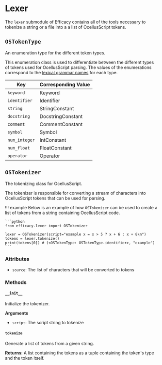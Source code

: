 # Lexer

The `lexer` submodule of Efficacy contains all of the tools necessary to tokenize a string or a file into a a list of OcellusScript tokens.
## `OSTokenType`

An enumeration type for the different token types.

This enumeration class is used to differentiate between the different types of tokens used for OcellusScript parsing. The values of the enumerations correspond to the [lexical grammar names](../../language/11-spec.md#lexical-elements) for each type.

| Key | Corresponding Value |
| --- | ------------------- |
| `keyword` | Keyword |
| `identifier` | Identifier |
| `string` | StringConstant |
| `docstring` | DocstringConstant |
| `comment` | CommentConstant |
| `symbol` | Symbol |
| `num_integer` | IntConstant |
| `num_float` | FloatConstant |
| `operator` | Operator |

## `OSTokenizer`
The tokenizing class for OcellusScript.

The tokenizer is responsible for converting a stream of characters into OcellusScript tokens that can be used for parsing.

!!! example
    Below is an example of how `OSTokenizer` can be used to create a list of tokens from a string containing OcellusScript code.

    ```python
    from efficacy.lexer import OSTokenizer
    
    lexer = OSTokenizer(script="example x = x > 5 ? x + 6 : x + 8\n")
    tokens = lexer.tokenize()
    print(tokens[0]) # (<OSTokenType: OSTokenType.identifier>, "example")
    ```

### Attributes

- `source`: The list of characters that will be converted to tokens

### Methods

#### `__init__`
Initialize the tokenizer.
        
**Arguments**

- `script`: The script string to tokenize

#### `tokenize`
Generate a list of tokens from a given string.

**Returns**: A list containing the tokens as a tuple containing the token's type and the token itself.